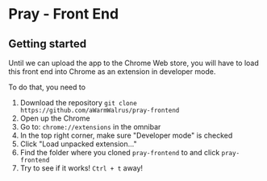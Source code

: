 # Pray - Front End

## Getting started
Until we can upload the app to the Chrome Web store, you will have to load this
front end into Chrome as an extension in developer mode.

To do that, you need to

1. Download the repository `git clone https://github.com/aWarmWalrus/pray-frontend`
2. Open up the Chrome
3. Go to: `chrome://extensions` in the omnibar
4. In the top right corner, make sure "Developer mode" is checked
5. Click "Load unpacked extension..."
6. Find the folder where you cloned `pray-frontend` to and click `pray-frontend`
7. Try to see if it works! `Ctrl + t` away!
